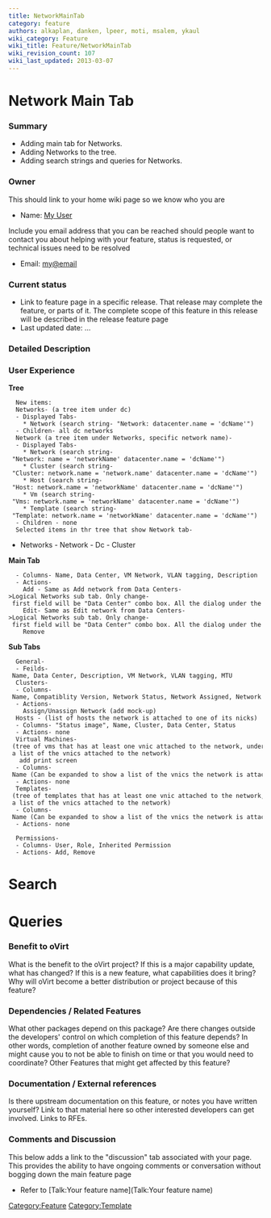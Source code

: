 ```yaml
---
title: NetworkMainTab
category: feature
authors: alkaplan, danken, lpeer, moti, msalem, ykaul
wiki_category: Feature
wiki_title: Feature/NetworkMainTab
wiki_revision_count: 107
wiki_last_updated: 2013-03-07
---
```


# Network Main Tab

### Summary

* Adding main tab for Networks.
* Adding Networks to the tree.
* Adding search strings and queries for Networks.

### Owner

This should link to your home wiki page so we know who you are

*   Name: [ My User](User:MyUser)

Include you email address that you can be reached should people want to contact you about helping with your feature, status is requested, or technical issues need to be resolved

*   Email: <my@email>

### Current status

*   Link to feature page in a specific release. That release may complete the feature, or parts of it. The complete scope of this feature in this release will be described in the release feature page
*   Last updated date: ...

### Detailed Description

### User Experience

<b>Tree</b>

      New items:
      Networks- (a tree item under dc)
      - Displayed Tabs- 
        * Network (search string- "Network: datacenter.name = 'dcName'")
      - Children- all dc networks
      Network (a tree item under Networks, specific network name)-
      - Displayed Tabs-
        * Network (search string- "Network: name = 'networkName' datacenter.name = 'dcName'")
        * Cluster (search string- "Cluster: network.name = 'network.name' datacenter.name = 'dcName'")
        * Host (search string- "Host: network.name = 'networkName' datacenter.name = 'dcName'")
        * Vm (search string- "Vms: network.name = 'networkName' datacenter.name = 'dcName'")
        * Template (search string- "Template: network.name = 'networkName' datacenter.name = 'dcName'")
      - Children - none
      Selected items in thr tree that show Network tab-

* Networks - Network - Dc - Cluster

<b>Main Tab</b>

      - Columns- Name, Data Center, VM Network, VLAN tagging, Description
      - Actions- 
        Add - Same as Add network from Data Centers->Logical Networks sub tab. Only change- first field will be "Data Center" combo box. All the dialog under the "Data Center" combo will be refresh according to the dc change.
        Edit- Same as Edit network from Data Centers->Logical Networks sub tab. Only change- first field will be "Data Center" combo box. All the dialog under the "Data Center" combo will be refresh according to the dc change.
        Remove

<b>Sub Tabs</b>

      General-  
      - Feilds- Name, Data Center, Description, VM Network, VLAN tagging, MTU
      Clusters- 
      - Columns- Name, Compatiblity Version, Network Status, Network Assigned, Network Required, Role
      - Actions- 
        Assign/Unassign Network (add mock-up)
      Hosts - (list of hosts the network is attached to one of its nicks)
      - Columns- "Status image", Name, Cluster, Data Center, Status
      - Actions- none
      Virtual Machines- (tree of vms that has at least one vnic attached to the network, under each vm- a list of the vnics attached to the network)
       add print screen
      - Columns- Name (Can be expanded to show a list of the vnics the network is attached to) , IP Address, Network, Status, Uptime
      - Actions- none
      Templates- (tree of templates that has at least one vnic attached to the network, under each template- a list of the vnics attached to the network)
      - Columns- Name (Can be expanded to show a list of the vnics the network is attached to), Status, Cluster, Data Center
      - Actions- none

      Permissions-
      - Columns- User, Role, Inherited Permission
      - Actions- Add, Remove

# Search

# Queries

### Benefit to oVirt

What is the benefit to the oVirt project? If this is a major capability update, what has changed? If this is a new feature, what capabilities does it bring? Why will oVirt become a better distribution or project because of this feature?

### Dependencies / Related Features

What other packages depend on this package? Are there changes outside the developers' control on which completion of this feature depends? In other words, completion of another feature owned by someone else and might cause you to not be able to finish on time or that you would need to coordinate? Other Features that might get affected by this feature?

### Documentation / External references

Is there upstream documentation on this feature, or notes you have written yourself? Link to that material here so other interested developers can get involved. Links to RFEs.

### Comments and Discussion

This below adds a link to the "discussion" tab associated with your page. This provides the ability to have ongoing comments or conversation without bogging down the main feature page

*   Refer to [Talk:Your feature name](Talk:Your feature name)

<Category:Feature> <Category:Template>
